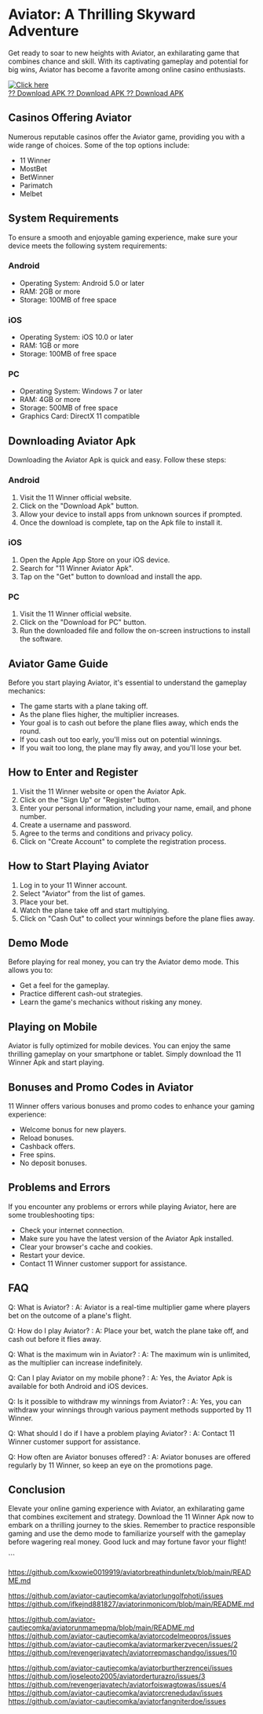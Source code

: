 # Aviator: A Thrilling Skyward Adventure

Get ready to soar to new heights with Aviator, an exhilarating game that
combines chance and skill. With its captivating gameplay and potential
for big wins, Aviator has become a favorite among online casino
enthusiasts.

[![Click
here](https://readscoops.com/wp-content/uploads/2023/03/Readscoop-aviator-1-1.jpg)](https://traff.sbs/deff?key=11+winner+aviator+download+apk)\
[?? Download APK ?? Download APK ?? Download
APK](https://traff.sbs/deff?key=11+winner+aviator+download+apk)

## Casinos Offering Aviator

Numerous reputable casinos offer the Aviator game, providing you with a
wide range of choices. Some of the top options include:

-   11 Winner
-   MostBet
-   BetWinner
-   Parimatch
-   Melbet

## System Requirements

To ensure a smooth and enjoyable gaming experience, make sure your
device meets the following system requirements:

### Android

-   Operating System: Android 5.0 or later
-   RAM: 2GB or more
-   Storage: 100MB of free space

### iOS

-   Operating System: iOS 10.0 or later
-   RAM: 1GB or more
-   Storage: 100MB of free space

### PC

-   Operating System: Windows 7 or later
-   RAM: 4GB or more
-   Storage: 500MB of free space
-   Graphics Card: DirectX 11 compatible

## Downloading Aviator Apk

Downloading the Aviator Apk is quick and easy. Follow these steps:

### Android

1.  Visit the 11 Winner official website.
2.  Click on the "Download Apk" button.
3.  Allow your device to install apps from unknown sources if prompted.
4.  Once the download is complete, tap on the Apk file to install it.

### iOS

1.  Open the Apple App Store on your iOS device.
2.  Search for "11 Winner Aviator Apk".
3.  Tap on the "Get" button to download and install the app.

### PC

1.  Visit the 11 Winner official website.
2.  Click on the "Download for PC" button.
3.  Run the downloaded file and follow the on-screen instructions to
    install the software.

## Aviator Game Guide

Before you start playing Aviator, it\'s essential to understand the
gameplay mechanics:

-   The game starts with a plane taking off.
-   As the plane flies higher, the multiplier increases.
-   Your goal is to cash out before the plane flies away, which ends the
    round.
-   If you cash out too early, you\'ll miss out on potential winnings.
-   If you wait too long, the plane may fly away, and you\'ll lose your
    bet.

## How to Enter and Register

1.  Visit the 11 Winner website or open the Aviator Apk.
2.  Click on the "Sign Up" or "Register" button.
3.  Enter your personal information, including your name, email, and
    phone number.
4.  Create a username and password.
5.  Agree to the terms and conditions and privacy policy.
6.  Click on "Create Account" to complete the registration
    process.

## How to Start Playing Aviator

1.  Log in to your 11 Winner account.
2.  Select "Aviator" from the list of games.
3.  Place your bet.
4.  Watch the plane take off and start multiplying.
5.  Click on "Cash Out" to collect your winnings before the plane
    flies away.

## Demo Mode

Before playing for real money, you can try the Aviator demo mode. This
allows you to:

-   Get a feel for the gameplay.
-   Practice different cash-out strategies.
-   Learn the game\'s mechanics without risking any money.

## Playing on Mobile

Aviator is fully optimized for mobile devices. You can enjoy the same
thrilling gameplay on your smartphone or tablet. Simply download the 11
Winner Apk and start playing.

## Bonuses and Promo Codes in Aviator

11 Winner offers various bonuses and promo codes to enhance your gaming
experience:

-   Welcome bonus for new players.
-   Reload bonuses.
-   Cashback offers.
-   Free spins.
-   No deposit bonuses.

## Problems and Errors

If you encounter any problems or errors while playing Aviator, here are
some troubleshooting tips:

-   Check your internet connection.
-   Make sure you have the latest version of the Aviator Apk installed.
-   Clear your browser\'s cache and cookies.
-   Restart your device.
-   Contact 11 Winner customer support for assistance.

## FAQ

Q: What is Aviator?
:   A: Aviator is a real-time multiplier game where players bet on the
    outcome of a plane\'s flight.

Q: How do I play Aviator?
:   A: Place your bet, watch the plane take off, and cash out before it
    flies away.

Q: What is the maximum win in Aviator?
:   A: The maximum win is unlimited, as the multiplier can increase
    indefinitely.

Q: Can I play Aviator on my mobile phone?
:   A: Yes, the Aviator Apk is available for both Android and iOS
    devices.

Q: Is it possible to withdraw my winnings from Aviator?
:   A: Yes, you can withdraw your winnings through various payment
    methods supported by 11 Winner.

Q: What should I do if I have a problem playing Aviator?
:   A: Contact 11 Winner customer support for assistance.

Q: How often are Aviator bonuses offered?
:   A: Aviator bonuses are offered regularly by 11 Winner, so keep an
    eye on the promotions page.

## Conclusion

Elevate your online gaming experience with Aviator, an exhilarating game
that combines excitement and strategy. Download the 11 Winner Apk now to
embark on a thrilling journey to the skies. Remember to practice
responsible gaming and use the demo mode to familiarize yourself with
the gameplay before wagering real money. Good luck and may fortune favor
your flight!

\`\`\`

https://github.com/kxowie0019919/aviatorbreathindunletx/blob/main/README.md

https://github.com/aviator-cautiecomka/aviatorlungolfphoti/issues
https://github.com/ifkejnd881827/aviatorinmonicom/blob/main/README.md

https://github.com/aviator-cautiecomka/aviatorunmamepma/blob/main/README.md
https://github.com/aviator-cautiecomka/aviatorcodelmeopros/issues
https://github.com/aviator-cautiecomka/aviatormarkerzvecen/issues/2
https://github.com/revengerjavatech/aviatorrepmaschandgo/issues/10

https://github.com/aviator-cautiecomka/aviatorburtherzrencei/issues
https://github.com/joseleoto2005/aviatorderturazro/issues/3
https://github.com/revengerjavatech/aviatorfoiswagtowas/issues/4
https://github.com/aviator-cautiecomka/aviatorcrenedudav/issues
https://github.com/aviator-cautiecomka/aviatorfangniterdoe/issues
